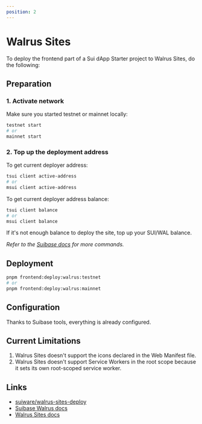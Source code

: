 ```yaml
---
position: 2
---
```


# Walrus Sites

To deploy the frontend part of a Sui dApp Starter project to Walrus Sites, do the following:

## Preparation

### 1. Activate network

Make sure you started testnet or mainnet locally:
```bash
testnet start
# or
mainnet start
```

### 2. Top up the deployment address

To get current deployer address:

```bash
tsui client active-address
# or
msui client active-address
```

To get current deployer address balance:

```bash
tsui client balance
# or
msui client balance
```

If it's not enough balance to deploy the site, top up your SUI/WAL balance.

_Refer to the [Suibase docs](https://suibase.io/walrus.html) for more commands._

## Deployment

```bash
pnpm frontend:deploy:walrus:testnet
# or
pnpm frontend:deploy:walrus:mainnet
```

## Configuration

Thanks to Suibase tools, everything is already configured.

## Current Limitations

1. Walrus Sites doesn't support the icons declared in the Web Manifest file.
2. Walrus Sites doesn't support Service Workers in the root scope because it sets its own root-scoped service worker.

## Links

* [suiware/walrus-sites-deploy](https://github.com/suiware/walrus-sites-deploy)
* [Suibase Walrus docs](https://suibase.io/walrus.html)
* [Walrus Sites docs](https://docs.wal.app/walrus-sites/intro.html)
